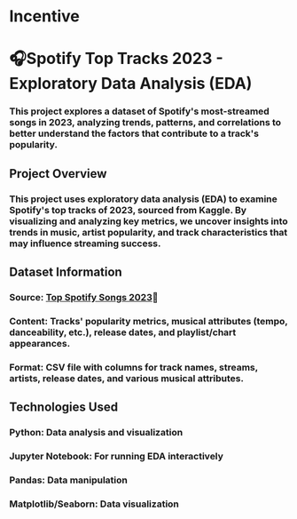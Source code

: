 # Incentive
# 🎧Spotify Top Tracks 2023 - Exploratory Data Analysis (EDA) 

### This project explores a dataset of Spotify's most-streamed songs in 2023, analyzing trends, patterns, and correlations to better understand the factors that contribute to a track's popularity.

## Project Overview
### This project uses exploratory data analysis (EDA) to examine Spotify's top tracks of 2023, sourced from Kaggle. By visualizing and analyzing key metrics, we uncover insights into trends in music, artist popularity, and track characteristics that may influence streaming success.

## Dataset Information
### Source: [Top Spotify Songs 2023](https://www.kaggle.com/datasets/nelgiriyewithana/top-spotify-songs-2023)🎵
### Content: Tracks' popularity metrics, musical attributes (tempo, danceability, etc.), release dates, and playlist/chart appearances.
### Format: CSV file with columns for track names, streams, artists, release dates, and various musical attributes.

## Technologies Used
### Python: Data analysis and visualization
### Jupyter Notebook: For running EDA interactively
### Pandas: Data manipulation
### Matplotlib/Seaborn: Data visualization
